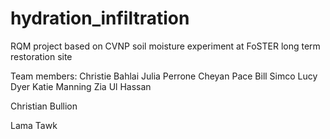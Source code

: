 # hydration_infiltration
RQM project based on CVNP soil moisture experiment at FoSTER long term restoration site

Team members:
Christie Bahlai
Julia Perrone
Cheyan Pace
Bill Simco
Lucy Dyer
Katie Manning
Zia Ul Hassan

Christian Bullion

Lama Tawk
